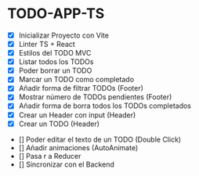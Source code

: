# TODO-APP-TS

- [x] Inicializar Proyecto con Vite
- [x] Linter TS + React
- [x] Estilos del TODO MVC
- [x] Listar todos los TODOs
- [x] Poder borrar un TODO
- [x] Marcar un TODO como completado
- [x] Añadir forma de filtrar TODOs (Footer)
- [x] Mostrar número de TODOs pendientes (Footer)
- [x] Añadir forma de borra todos los TODOs completados
- [x] Crear un Header con input (Header)
- [x] Crear un TODO (Header)
- [] Poder editar el texto de un TODO (Double Click)
- [] Añadir animaciones (AutoAnimate)
- [] Pasa r a Reducer
- [] Sincronizar con el Backend
